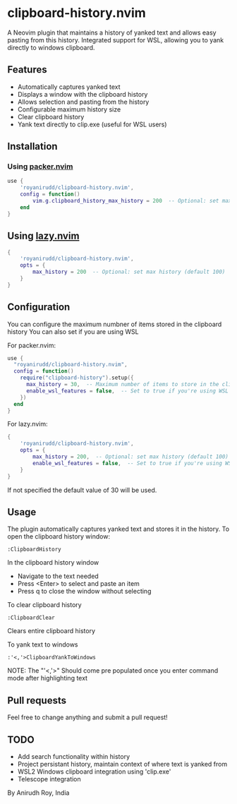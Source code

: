 # clipboard-history.nvim

A Neovim plugin that maintains a history of yanked text and allows easy pasting from this history. Integrated support for WSL, allowing you to yank directly to windows clipboard. 

## Features

- Automatically captures yanked text
- Displays a window with the clipboard history
- Allows selection and pasting from the history
- Configurable maximum history size
- Clear clipboard history
- Yank text directly to clip.exe (useful for WSL users)

## Installation

### Using [packer.nvim](https://github.com/wbthomason/packer.nvim)

```lua
use {
    'royanirudd/clipboard-history.nvim',
    config = function()
        vim.g.clipboard_history_max_history = 200  -- Optional: set max history (default 100)
    end
}
```

## Using [lazy.nvim](https://github.com/folke/lazy.nvim)

```lua
{
    'royanirudd/clipboard-history.nvim',
    opts = {
        max_history = 200  -- Optional: set max history (default 100)
    }
}

```

## Configuration

You can configure the maximum numbner of items stored in the clipboard history
You can also set if you are using WSL

For packer.nvim:
```lua
use {
  "royanirudd/clipboard-history.nvim",
  config = function()
    require("clipboard-history").setup({
      max_history = 30,  -- Maximum number of items to store in the clipboard history
      enable_wsl_features = false,  -- Set to true if you're using WSL and want Windows clipboard integration
    })
  end
}
```

For lazy.nvim:
```lua
{
    'royanirudd/clipboard-history.nvim',
    opts = {
        max_history = 200,  -- Optional: set max history (default 100)
        enable_wsl_features = false,  -- Set to true if you're using WSL and want Windows clipboard integration
    }
}
```
If not specified the default value of 30 will be used.

## Usage
The plugin automatically captures yanked text and stores it in the history.
To open the clipboard history window:
```vim
:ClipboardHistory
```
In the clipboard history window
- Navigate to the text needed
- Press \<Enter> to select and paste an item
- Press q to close the window without selecting

To clear clipboard history
```vim
:ClipboardClear
```
Clears entire clipboard history

To yank text to windows
```vim
:'<,'>ClipboardYankToWindows
```
NOTE: The "'<,'>" Should come pre populated once you enter command mode after highlighting text

## Pull requests
Feel free to change anything and submit a pull request!

## TODO
- Add search functionality within history
- Project persistant history, maintain context of where text is yanked from 
- WSL2 Windows clipboard integration using 'clip.exe'
- Telescope integration




By Anirudh Roy, India

